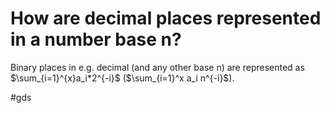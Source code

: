 # How are decimal places represented in a number base n?
Binary places in e.g. decimal (and any other base n) are represented as $\sum_{i=1}^{x}a_i*2^{-i}$ ($\sum_{i=1}^x a_i n^{-i}$).

#gds